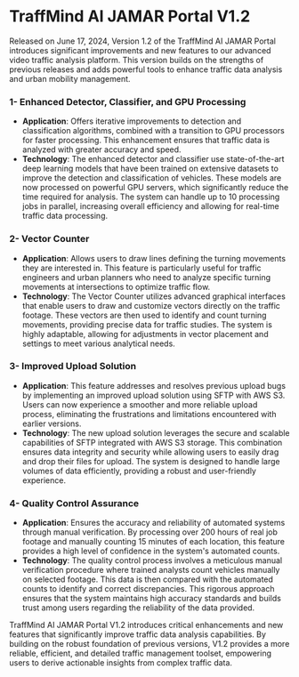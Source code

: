 # TraffMind AI JAMAR Portal V1.2

Released on June 17, 2024, Version 1.2 of the TraffMind AI JAMAR Portal introduces significant improvements and new features to our advanced video traffic analysis platform. This version builds on the strengths of previous releases and adds powerful tools to enhance traffic data analysis and urban mobility management.

### **1- Enhanced Detector, Classifier, and GPU Processing**

- **Application**: Offers iterative improvements to detection and classification algorithms, combined with a transition to GPU processors for faster processing. This enhancement ensures that traffic data is analyzed with greater accuracy and speed.
- **Technology**: The enhanced detector and classifier use state-of-the-art deep learning models that have been trained on extensive datasets to improve the detection and classification of vehicles. These models are now processed on powerful GPU servers, which significantly reduce the time required for analysis. The system can handle up to 10 processing jobs in parallel, increasing overall efficiency and allowing for real-time traffic data processing.

### **2- Vector Counter**

- **Application**: Allows users to draw lines defining the turning movements they are interested in. This feature is particularly useful for traffic engineers and urban planners who need to analyze specific turning movements at intersections to optimize traffic flow.
- **Technology**: The Vector Counter utilizes advanced graphical interfaces that enable users to draw and customize vectors directly on the traffic footage. These vectors are then used to identify and count turning movements, providing precise data for traffic studies. The system is highly adaptable, allowing for adjustments in vector placement and settings to meet various analytical needs.

### **3- Improved Upload Solution**

- **Application**: This feature addresses and resolves previous upload bugs by implementing an improved upload solution using SFTP with AWS S3. Users can now experience a smoother and more reliable upload process, eliminating the frustrations and limitations encountered with earlier versions.
- **Technology**: The new upload solution leverages the secure and scalable capabilities of SFTP integrated with AWS S3 storage. This combination ensures data integrity and security while allowing users to easily drag and drop their files for upload. The system is designed to handle large volumes of data efficiently, providing a robust and user-friendly experience.

### **4- Quality Control Assurance**

- **Application**: Ensures the accuracy and reliability of automated systems through manual verification. By processing over 200 hours of real job footage and manually counting 15 minutes of each location, this feature provides a high level of confidence in the system's automated counts.
- **Technology**: The quality control process involves a meticulous manual verification procedure where trained analysts count vehicles manually on selected footage. This data is then compared with the automated counts to identify and correct discrepancies. This rigorous approach ensures that the system maintains high accuracy standards and builds trust among users regarding the reliability of the data provided.

TraffMind AI JAMAR Portal V1.2 introduces critical enhancements and new features that significantly improve traffic data analysis capabilities. By building on the robust foundation of previous versions, V1.2 provides a more reliable, efficient, and detailed traffic management toolset, empowering users to derive actionable insights from complex traffic data.
